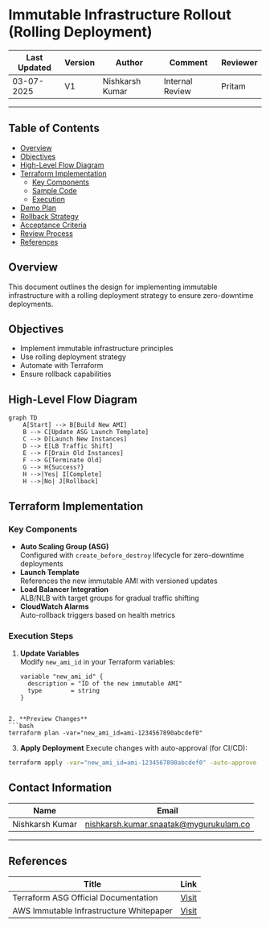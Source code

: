 # Immutable Infrastructure Rollout (Rolling Deployment)

| Last Updated | Version | Author          | Comment         | Reviewer |
|--------------|---------|-----------------|-----------------|----------|
|  03-07-2025  | V1      | Nishkarsh Kumar | Internal Review | Pritam   |

---
## Table of Contents
- [Overview](#overview)
- [Objectives](#objectives)
- [High-Level Flow Diagram](#high-level-flow-diagram)
- [Terraform Implementation](#terraform-implementation)
  - [Key Components](#key-components)
  - [Sample Code](#sample-code)
  - [Execution](#execution)
- [Demo Plan](#demo-plan)
- [Rollback Strategy](#rollback-strategy)
- [Acceptance Criteria](#acceptance-criteria)
- [Review Process](#review-process)
- [References](#references)

## Overview
This document outlines the design for implementing immutable infrastructure with a rolling deployment strategy to ensure zero-downtime deployments.

## Objectives
- Implement immutable infrastructure principles
- Use rolling deployment strategy
- Automate with Terraform
- Ensure rollback capabilities

## High-Level Flow Diagram
```mermaid
graph TD
    A[Start] --> B[Build New AMI]
    B --> C[Update ASG Launch Template]
    C --> D[Launch New Instances]
    D --> E[LB Traffic Shift]
    E --> F[Drain Old Instances]
    F --> G[Terminate Old]
    G --> H{Success?}
    H -->|Yes| I[Complete]
    H -->|No| J[Rollback]
```
## Terraform Implementation

### Key Components
- **Auto Scaling Group (ASG)**  
  Configured with `create_before_destroy` lifecycle for zero-downtime deployments
- **Launch Template**  
  References the new immutable AMI with versioned updates
- **Load Balancer Integration**  
  ALB/NLB with target groups for gradual traffic shifting
- **CloudWatch Alarms**  
  Auto-rollback triggers based on health metrics

### Execution Steps
1. **Update Variables**  
   Modify `new_ami_id` in your Terraform variables:
   ```hcl
   variable "new_ami_id" {
     description = "ID of the new immutable AMI"
     type        = string
   }
```

2. **Preview Changes**
```bash
terraform plan -var="new_ami_id=ami-1234567890abcdef0"
```

3. **Apply Deployment**
Execute changes with auto-approval (for CI/CD):

```bash
terraform apply -var="new_ami_id=ami-1234567890abcdef0" -auto-approve
```

## Contact Information  
| **Name**    | **Email**                |
|-------------|--------------------------|
| Nishkarsh Kumar     | nishkarsh.kumar.snaatak@mygurukulam.co  |  

---

## References  

| Title                          | Link                                                                 |  
|--------------------------------|----------------------------------------------------------------------|  
| Terraform ASG Official Documentation       | [Visit](https://registry.terraform.io/providers/hashicorp/aws/latest/docs/resources/autoscaling_group) |  
| AWS Immutable Infrastructure Whitepaper                  | [Visit](https://docs.aws.amazon.com/whitepapers/latest/introduction-devops-aws/introduction-to-devops.html) |  
